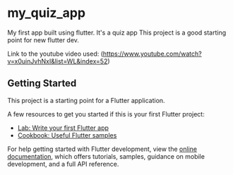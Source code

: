 # my_quiz_app

My first app built using flutter. It's a quiz app
This project is a good starting point for new flutter dev. 

Link to the youtube video used: (https://www.youtube.com/watch?v=x0uinJvhNxI&list=WL&index=52)

## Getting Started

This project is a starting point for a Flutter application.

A few resources to get you started if this is your first Flutter project:

- [Lab: Write your first Flutter app](https://docs.flutter.dev/get-started/codelab)
- [Cookbook: Useful Flutter samples](https://docs.flutter.dev/cookbook)

For help getting started with Flutter development, view the
[online documentation](https://docs.flutter.dev/), which offers tutorials,
samples, guidance on mobile development, and a full API reference.
